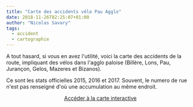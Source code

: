 ```yaml
---
title: "Carte des accidents vélo Pau Agglo"
date: 2018-11-26T02:25:07+01:00
author: "Nicolas Savary"
tags:
  - accident
  - cartographie
---
```


A tout hasard, si vous en avez l'utilité, voici la carte des accidents de la 
route, impliquant des vélos dans l'agglo paloise (Billère, Lons, Pau, Jurançon,
 Gelos, Mazeres et Bizanos).

Ce sont les stats officielles 2015, 2016 et 2017.
Souvent, le numero de rue n'est pas renseigné d'où une accumulation au même endroit.

<p style="text-align:center"><a class="pure-button pure-button-primary" target="blank" href="https://drive.google.com/open?id=1BWazgVHxQi31LKkqbdTlHam2a0P_imRl&usp=sharing">Accéder à la carte interactive</a></p>

